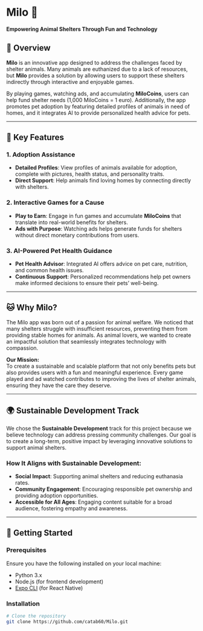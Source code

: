 # Milo 🐾  
**Empowering Animal Shelters Through Fun and Technology**

## 📜 Overview
**Milo** is an innovative app designed to address the challenges faced by shelter animals. Many animals are euthanized due to a lack of resources, but **Milo** provides a solution by allowing users to support these shelters indirectly through interactive and enjoyable games.

By playing games, watching ads, and accumulating **MiloCoins**, users can help fund shelter needs (1,000 MiloCoins = 1 euro). Additionally, the app promotes pet adoption by featuring detailed profiles of animals in need of homes, and it integrates AI to provide personalized health advice for pets.

---

## 🌟 Key Features

### 1. **Adoption Assistance**
- **Detailed Profiles**: View profiles of animals available for adoption, complete with pictures, health status, and personality traits.
- **Direct Support**: Help animals find loving homes by connecting directly with shelters.

### 2. **Interactive Games for a Cause**
- **Play to Earn**: Engage in fun games and accumulate **MiloCoins** that translate into real-world benefits for shelters.
- **Ads with Purpose**: Watching ads helps generate funds for shelters without direct monetary contributions from users.

### 3. **AI-Powered Pet Health Guidance**
- **Pet Health Advisor**: Integrated AI offers advice on pet care, nutrition, and common health issues.
- **Continuous Support**: Personalized recommendations help pet owners make informed decisions to ensure their pets’ well-being.

---

## 🐱 Why Milo?
The Milo app was born out of a passion for animal welfare. We noticed that many shelters struggle with insufficient resources, preventing them from providing stable homes for animals. As animal lovers, we wanted to create an impactful solution that seamlessly integrates technology with compassion.

**Our Mission:**  
To create a sustainable and scalable platform that not only benefits pets but also provides users with a fun and meaningful experience. Every game played and ad watched contributes to improving the lives of shelter animals, ensuring they have the care they deserve.

---

## 🌍 Sustainable Development Track
We chose the **Sustainable Development** track for this project because we believe technology can address pressing community challenges. Our goal is to create a long-term, positive impact by leveraging innovative solutions to support animal shelters.

### How It Aligns with Sustainable Development:
- **Social Impact**: Supporting animal shelters and reducing euthanasia rates.
- **Community Engagement**: Encouraging responsible pet ownership and providing adoption opportunities.
- **Accessible for All Ages**: Engaging content suitable for a broad audience, fostering empathy and awareness.

---

## 🚀 Getting Started

### Prerequisites
Ensure you have the following installed on your local machine:
- Python 3.x
- Node.js (for frontend development)
- [Expo CLI](https://docs.expo.dev/get-started/installation/) (for React Native)

### Installation
```bash
# Clone the repository
git clone https://github.com/catab60/Milo.git


